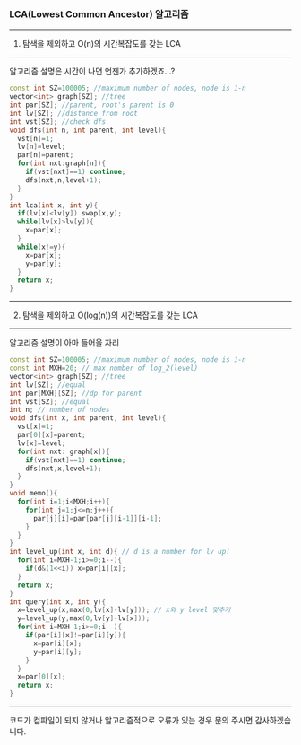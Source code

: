 ### LCA(Lowest Common Ancestor) 알고리즘
---

1. 탐색을 제외하고 O(n)의 시간복잡도를 갖는 LCA
---

알고리즘 설명은 시간이 나면 언젠가 추가하겠죠...?

```cpp
const int SZ=100005; //maximum number of nodes, node is 1-n
vector<int> graph[SZ]; //tree
int par[SZ]; //parent, root's parent is 0
int lv[SZ]; //distance from root
int vst[SZ]; //check dfs
void dfs(int n, int parent, int level){
  vst[n]=1;
  lv[n]=level;
  par[n]=parent;
  for(int nxt:graph[n]){
    if(vst[nxt]==1) continue;
    dfs(nxt,n,level+1);
  }
}
int lca(int x, int y){
  if(lv[x]<lv[y]) swap(x,y);
  while(lv[x]>lv[y]){
    x=par[x];
  }
  while(x!=y){
    x=par[x];
    y=par[y];
  }
  return x;
}
```
---
2. 탐색을 제외하고 O(log(n))의 시간복잡도를 갖는 LCA
---

알고리즘 설명이 아마 들어올 자리

```cpp
const int SZ=100005; //maximum number of nodes, node is 1-n
const int MXH=20; // max number of log_2(level)
vector<int> graph[SZ]; //tree
int lv[SZ]; //equal
int par[MXH][SZ]; //dp for parent
int vst[SZ]; //equal
int n; // number of nodes
void dfs(int x, int parent, int level){
  vst[x]=1;
  par[0][x]=parent;
  lv[x]=level;
  for(int nxt: graph[x]){
    if(vst[nxt]==1) continue;
    dfs(nxt,x,level+1);
  }
}
void memo(){
  for(int i=1;i<MXH;i++){
    for(int j=1;j<=n;j++){
      par[j][i]=par[par[j][i-1]][i-1];
    }
  }
}
int level_up(int x, int d){ // d is a number for lv up!
  for(int i=MXH-1;i>=0;i--){
    if(d&(1<<i)) x=par[i][x];
  }
  return x;
}
int query(int x, int y){
  x=level_up(x,max(0,lv[x]-lv[y])); // x와 y level 맞추기
  y=level_up(y,max(0,lv[y]-lv[x]));
  for(int i=MXH-1;i>=0;i--){
    if(par[i][x]!=par[i][y]){
      x=par[i][x];
      y=par[i][y];
    }
  }
  x=par[0][x];
  return x;
}
```

---
코드가 컴파일이 되지 않거나 알고리즘적으로 오류가 있는 경우 문의 주시면 감사하겠습니다.
